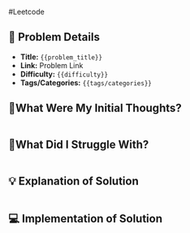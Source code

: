 #Leetcode 
## 📝 Problem Details

- **Title:** `{{problem_title}}`
- **Link:** Problem Link
- **Difficulty:** `{{difficulty}}`
- **Tags/Categories:** `{{tags/categories}}`

## 💭What Were My Initial Thoughts?

```

```

## 🤔What Did I Struggle With?

```

```

## 💡 Explanation of Solution

```

```
## 💻 Implementation of Solution

```cpp

```